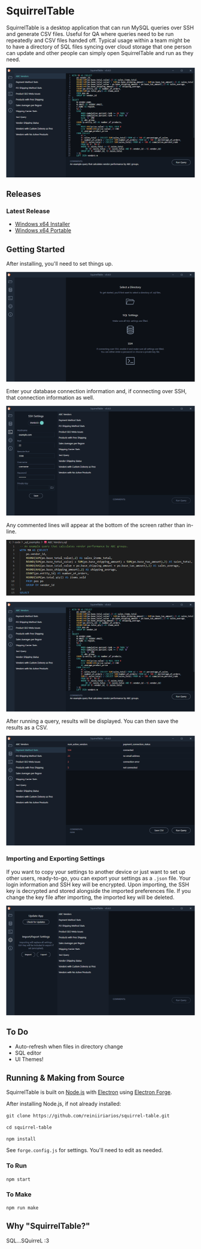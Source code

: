 # SquirrelTable

SquirrelTable is a desktop application that can run MySQL queries over SSH and generate CSV files. Useful for QA where queries need to be run repeatedly and CSV files handed off. Typical usage within a team might be to have a directory of SQL files syncing over cloud storage that one person can update and other people can simply open SquirrelTable and run as they need.

![](https://raw.githubusercontent.com/reiniiriarios/squirrel-table/master/readme/Screenshot%202021-03-27%20225340.png)
## Releases

### Latest Release

* [Windows x64 Installer](https://github.com/reiniiriarios/squirrel-table/releases/download/v0.4.0/SquirrelTableSetup.exe)
* [Windows x64 Portable](https://github.com/reiniiriarios/squirrel-table/releases/download/v0.4.0/SquirrelTable-win32-x64-0.4.0.zip)

## Getting Started

After installing, you'll need to set things up.

![](https://raw.githubusercontent.com/reiniiriarios/squirrel-table/master/readme/Screenshot%202021-03-27%20222017.png)

Enter your database connection information and, if connecting over SSH, that connection information as well.

![](https://raw.githubusercontent.com/reiniiriarios/squirrel-table/master/readme/Screenshot%202021-03-27%20221903.png)

Any commented lines will appear at the bottom of the screen rather than in-line.

![](https://raw.githubusercontent.com/reiniiriarios/squirrel-table/master/readme/Screenshot%202021-03-27%20230710.png)

![](https://raw.githubusercontent.com/reiniiriarios/squirrel-table/master/readme/Screenshot%202021-03-27%20225340.png)

After running a query, results will be displayed. You can then save the results as a CSV.

![](https://raw.githubusercontent.com/reiniiriarios/squirrel-table/master/readme/Screenshot%202021-03-27%20225608.png)

### Importing and Exporting Settings

If you want to copy your settings to another device or just want to set up other users, ready-to-go, you can export your settings as a `.json` file. Your login information and SSH key will be encrypted. Upon importing, the SSH key is decrypted and stored alongside the imported preferences file. If you change the key file after importing, the imported key will be deleted.

![](https://raw.githubusercontent.com/reiniiriarios/squirrel-table/master/readme/Screenshot%202021-03-27%20221930.png)

## To Do

* Auto-refresh when files in directory change
* SQL editor
* UI Themes!

## Running & Making from Source

SquirrelTable is built on [Node.js](https://nodejs.org/) with [Electron](https://www.electronjs.org/) using [Electron Forge](https://www.electronforge.io/).

After installing Node.js, if not already installed:

`git clone https://github.com/reiniiriarios/squirrel-table.git`

`cd squirrel-table`

`npm install`

See `forge.config.js` for settings. You'll need to edit as needed.

### To Run

`npm start`

### To Make

`npm run make`

## Why "SquirrelTable?"
SQL...SQuirreL :3
